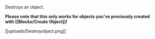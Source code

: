 Destroys an object.

**Please note that this only works for objects you've previously created with [[Blocks/Create Object]]!**

[[uploads/Destroyobject.png]]